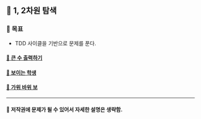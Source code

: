## 🦄 1, 2차원 탐색

### 🎈 목표
- TDD 사이클을 기반으로 문제를 푼다.

#### [🤔 큰 수 출력하기](https://github.com/saseungmin/daily_coding_dojo/tree/master/inflearn_algorism/section2/solution1)
#### [🤔 보이는 학생](https://github.com/saseungmin/daily_coding_dojo/tree/master/inflearn_algorism/section2/solution2)
#### [🤔 가위 바위 보](https://github.com/saseungmin/daily_coding_dojo/tree/master/inflearn_algorism/section2/solution3)
----

#### 📌 저작권에 문제가 될 수 있어서 자세한 설명은 생략함.
